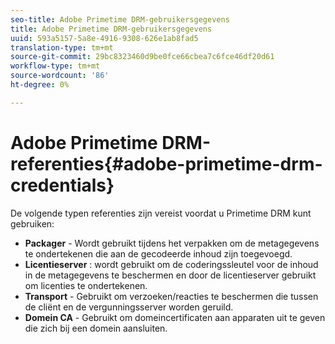 ```yaml
---
seo-title: Adobe Primetime DRM-gebruikersgegevens
title: Adobe Primetime DRM-gebruikersgegevens
uuid: 593a5157-5a8e-4916-9308-626e1ab8fad5
translation-type: tm+mt
source-git-commit: 29bc8323460d9be0fce66cbea7c6fce46df20d61
workflow-type: tm+mt
source-wordcount: '86'
ht-degree: 0%

---
```



# Adobe Primetime DRM-referenties{#adobe-primetime-drm-credentials}

De volgende typen referenties zijn vereist voordat u Primetime DRM kunt gebruiken:

* **Packager**  - Wordt gebruikt tijdens het verpakken om de metagegevens te ondertekenen die aan de gecodeerde inhoud zijn toegevoegd.
* **Licentieserver** : wordt gebruikt om de coderingssleutel voor de inhoud in de metagegevens te beschermen en door de licentieserver gebruikt om licenties te ondertekenen.
* **Transport**  - Gebruikt om verzoeken/reacties te beschermen die tussen de cliënt en de vergunningsserver worden geruild.
* **Domein CA**  - Gebruikt om domeincertificaten aan apparaten uit te geven die zich bij een domein aansluiten.

